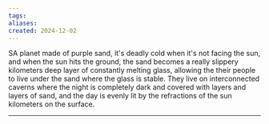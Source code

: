 ```yaml
---
tags: 
aliases: 
created: 2024-12-02
---
```

SA planet made of purple sand, it's deadly cold when it's not facing the sun, and when the sun hits the ground, the sand becomes a really slippery kilometers deep layer of constantly melting glass, allowing the their people to live under the sand where the glass is stable. 
They live on interconnected caverns where the night is completely dark and covered with layers and layers of sand, and the day is evenly lit by the refractions of the sun kilometers on the surface.



---